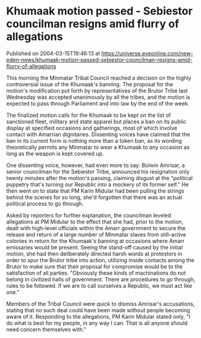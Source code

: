 # Khumaak motion passed - Sebiestor councilman resigns amid flurry of allegations
Published on 2004-03-15T19:46:13 at https://universe.eveonline.com/new-eden-news/khumaak-motion-passed-sebiestor-councilman-resigns-amid-flurry-of-allegations

This morning the Minmatar Tribal Council reached a decision on the highly controversial issue of the Khumaak's banning. The proposal for the motion's modification put forth by representatives of the Brutor Tribe last Wednesday was accepted unanimously by all the tribes, and the motion is expected to pass through Parliament and into law by the end of the week.   
  
The finalized motion calls for the Khumaak to be kept on the list of sanctioned fleet, military and state apparel but places a ban on its public display at specified occasions and gatherings, most of which involve contact with Amarrian dignitaries. Dissenting voices have claimed that the ban in its current form is nothing more than a token ban, as its wording theoretically permits any Minmatar to wear a Khumaak to any occasion as long as the weapon is kept covered up.   
  
One dissenting voice, however, had even more to say: Bolwin Amrisar, a senior councilman for the Sebiestor Tribe, announced his resignation only twenty minutes after the motion's passing, claiming disgust at the "political puppetry that's turning our Republic into a mockery of its former self." He then went on to state that PM Karin Midular had been pulling the strings behind the scenes for so long, she'd forgotten that there was an actual political process to go through.   
  
Asked by reporters for further explanation, the councilman leveled allegations at PM Midular to the effect that she had, prior to the motion, dealt with high-level officials within the Amarr government to secure the release and return of a large number of Minmatar slaves from still-active colonies in return for the Khumaak's banning at occasions where Amarr emissaries would be present. Seeing the stand-off caused by the initial motion, she had then deliberately directed harsh words at protestors in order to spur the Brutor tribe into action, utilizing inside contacts among the Brutor to make sure that their proposal for compromise would be to the satisfaction of all parties. "Obviously these kinds of machinations do not belong in civilized halls of government. There are procedures to go through, rules to be followed. If we are to call ourselves a Republic, we must act like one."   
  
Members of the Tribal Council were quick to dismiss Amrisar's accusations, stating that no such deal could have been made without people becoming aware of it. Responding to the allegations, PM Karin Midular stated only, "I do what is best for my people, in any way I can. That is all anyone should need concern themselves with."
